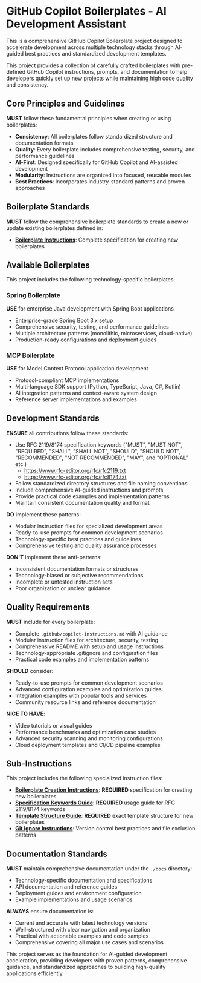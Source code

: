 # GitHub Copilot Boilerplates - AI Development Assistant

This is a comprehensive GitHub Copilot Boilerplate project designed to accelerate development across multiple technology stacks through AI-guided best practices and standardized development templates.

This project provides a collection of carefully crafted boilerplates with pre-defined GitHub Copilot instructions, prompts, and documentation to help developers quickly set up new projects while maintaining high code quality and consistency.

## Core Principles and Guidelines

**MUST** follow these fundamental principles when creating or using boilerplates:
- **Consistency**: All boilerplates follow standardized structure and documentation formats
- **Quality**: Every boilerplate includes comprehensive testing, security, and performance guidelines
- **AI-First**: Designed specifically for GitHub Copilot and AI-assisted development
- **Modularity**: Instructions are organized into focused, reusable modules
- **Best Practices**: Incorporates industry-standard patterns and proven approaches

## Boilerplate Standards

**MUST** follow the comprehensive boilerplate standards to create a new or update existing boilerplates defined in:
- **[Boilerplate Instructions](./instructions/boilerplate.instructions.md)**: Complete specification for creating new boilerplates

## Available Boilerplates

This project includes the following technology-specific boilerplates:

### Spring Boilerplate
**USE** for enterprise Java development with Spring Boot applications
- Enterprise-grade Spring Boot 3.x setup
- Comprehensive security, testing, and performance guidelines
- Multiple architecture patterns (monolithic, microservices, cloud-native)
- Production-ready configurations and deployment guides

### MCP Boilerplate  
**USE** for Model Context Protocol application development
- Protocol-compliant MCP implementations
- Multi-language SDK support (Python, TypeScript, Java, C#, Kotlin)
- AI integration patterns and context-aware system design
- Reference server implementations and examples

## Development Standards

**ENSURE** all contributions follow these standards:
- Use RFC 2119/8174 specification keywords ("MUST", "MUST NOT", "REQUIRED", "SHALL", "SHALL NOT", "SHOULD", "SHOULD NOT", "RECOMMENDED", "NOT RECOMMENDED", "MAY", and "OPTIONAL"  etc.)
    - https://www.rfc-editor.org/rfc/rfc2119.txt
    - https://www.rfc-editor.org/rfc/rfc8174.txt
- Follow standardized directory structures and file naming conventions
- Include comprehensive AI-guided instructions and prompts
- Provide practical code examples and implementation patterns
- Maintain consistent documentation quality and format

**DO** implement these patterns:
- Modular instruction files for specialized development areas
- Ready-to-use prompts for common development scenarios
- Technology-specific best practices and guidelines
- Comprehensive testing and quality assurance processes

**DON'T** implement these anti-patterns:
- Inconsistent documentation formats or structures
- Technology-biased or subjective recommendations
- Incomplete or untested instruction sets
- Poor organization or unclear guidance

## Quality Requirements

**MUST** include for every boilerplate:
- Complete `.github/copilot-instructions.md` with AI guidance
- Modular instruction files for architecture, security, testing
- Comprehensive README with setup and usage instructions
- Technology-appropriate .gitignore and configuration files
- Practical code examples and implementation patterns

**SHOULD** consider:
- Ready-to-use prompts for common development scenarios
- Advanced configuration examples and optimization guides
- Integration examples with popular tools and services
- Community resource links and reference documentation

**NICE TO HAVE**:
- Video tutorials or visual guides
- Performance benchmarks and optimization case studies
- Advanced security scanning and monitoring configurations
- Cloud deployment templates and CI/CD pipeline examples

## Sub-Instructions

This project includes the following specialized instruction files:

- **[Boilerplate Creation Instructions](./instructions/boilerplate.instructions.md)**: **REQUIRED** specification for creating new boilerplates
- **[Specification Keywords Guide](./instructions/specification-keywords.instructions.md)**: **REQUIRED** usage guide for RFC 2119/8174 keywords
- **[Template Structure Guide](./instructions/template-structure.instructions.md)**: **REQUIRED** exact template structure for new boilerplates
- **[Git Ignore Instructions](./instructions/gitignore.instructions.md)**: Version control best practices and file exclusion patterns

## Documentation Standards

**MUST** maintain comprehensive documentation under the `./docs` directory:
- Technology-specific documentation and specifications
- API documentation and reference guides  
- Deployment guides and environment configuration
- Example implementations and usage scenarios

**ALWAYS** ensure documentation is:
- Current and accurate with latest technology versions
- Well-structured with clear navigation and organization
- Practical with actionable examples and code samples
- Comprehensive covering all major use cases and scenarios

This project serves as the foundation for AI-guided development acceleration, providing developers with proven patterns, comprehensive guidance, and standardized approaches to building high-quality applications efficiently.
